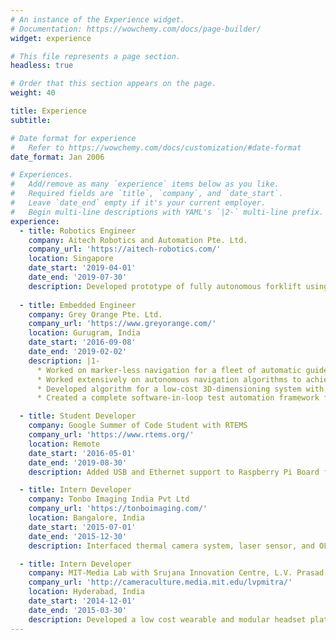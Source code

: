 ```yaml
---
# An instance of the Experience widget.
# Documentation: https://wowchemy.com/docs/page-builder/
widget: experience

# This file represents a page section.
headless: true

# Order that this section appears on the page.
weight: 40

title: Experience
subtitle:

# Date format for experience
#   Refer to https://wowchemy.com/docs/customization/#date-format
date_format: Jan 2006

# Experiences.
#   Add/remove as many `experience` items below as you like.
#   Required fields are `title`, `company`, and `date_start`.
#   Leave `date_end` empty if it's your current employer.
#   Begin multi-line descriptions with YAML's `|2-` multi-line prefix.
experience:
  - title: Robotics Engineer
    company: Aitech Robotics and Automation Pte. Ltd.
    company_url: 'https://aitech-robotics.com/'
    location: Singapore
    date_start: '2019-04-01'
    date_end: '2019-07-30'
    description: Developed prototype of fully autonomous forklift using off-the-shelf packages like Google's Cartographer, in Robot Operating System (ROS) leading to a successful deal with the customer.
        
  - title: Embedded Engineer
    company: Grey Orange Pte. Ltd.
    company_url: 'https://www.greyorange.com/'
    location: Gurugram, India
    date_start: '2016-09-08'
    date_end: '2019-02-02'
    description: |1-
      * Worked on marker-less navigation for a fleet of automatic guided vehicle (AGV) in shared space with humans.
      * Worked extensively on autonomous navigation algorithms to achieve sub-centimeter accuracies in AGV.
      * Developed algorithm for a low-cost 3D-dimensioning system with 5 mm accuracy.
      * Created a complete software-in-loop test automation framework for AGVs on Gazebo with ROS to reduce hardware dependency for testing.

  - title: Student Developer
    company: Google Summer of Code Student with RTEMS
    company_url: 'https://www.rtems.org/'
    location: Remote
    date_start: '2016-05-01'
    date_end: '2019-08-30'
    description: Added USB and Ethernet support to Raspberry Pi Board for a Real-Time Executive for Multiprocessor Systems (RTEMS) and developed Human Interface Device drivers.

  - title: Intern Developer
    company: Tonbo Imaging India Pvt Ltd
    company_url: 'https://tonboimaging.com/'
    location: Bangalore, India
    date_start: '2015-07-01'
    date_end: '2015-12-30'
    description: Interfaced thermal camera system, laser sensor, and OLED Display with a media processor and  developed user-firmware for thermal imaging monocular camera _Foxhound_.

  - title: Intern Developer
    company: MIT-Media Lab with Srujana Innovation Centre, L.V. Prasad Eye Hospital
    company_url: 'http://cameraculture.media.mit.edu/lvpmitra/'
    location: Hyderabad, India
    date_start: '2014-12-01'
    date_end: '2015-03-30'
    description: Developed a low cost wearable and modular headset platform called _Pupil+_ for eye diagnosis which secured 3rd prize in BioAsia Healthcare Devthon.
---
```


